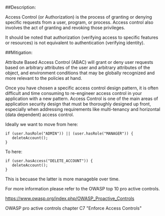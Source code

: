 ##Description:

Access Control (or Authorization) is the process of granting or denying specific requests from a user, 
program, or process. Access control also involves the act of granting and revoking those privileges.

It should be noted that authorization (verifying access to specific features or resources) is not equivalent
to authentication (verifying identity).  

##Mitigation:

Attribute Based Access Control (ABAC) will grant or deny user requests based on arbitrary 
attributes of the user and arbitrary attributes of the object, and environment conditions 
that may be globally recognized and more relevant to the policies at hand. 

Once you have chosen a specific access control design pattern, it is often difficult and time
consuming to re-engineer access control in your application with a new pattern. Access Control is
one of the main areas of application security design that must be thoroughly designed up front, 
especially when addressing requirements like multi-tenancy and horizontal (data dependent) access control. 


Ideally we want to move from here:
```
if (user.hasRole("ADMIN")) || (user.hasRole("MANAGER")) {
   deleteAccount();
}
```

To here:

```
if (user.hasAccess("DELETE_ACCOUNT")) {
   deleteAccount();
}
```

This is becuase the latter is more manageble over time.

For more information please refer to the OWASP top 10 pro active controls.

https://www.owasp.org/index.php/OWASP_Proactive_Controls

OWASP pro active controls chapter C7 "Enforce Access Controls"

